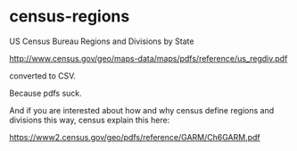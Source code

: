 census-regions
==============

US Census Bureau Regions and Divisions by State

http://www.census.gov/geo/maps-data/maps/pdfs/reference/us_regdiv.pdf

converted to CSV.

Because pdfs suck.

And if you are interested about how and why census define regions and divisions this way, census explain this here:

https://www2.census.gov/geo/pdfs/reference/GARM/Ch6GARM.pdf
